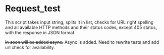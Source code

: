 # Request_test

This script takes input string, splits it in list, checks for URL right spelling and all available 
HTTP methods and their status codes, except 405 status, with the response in JSON format 

~~In soon will be added async.~~
Async is added.
Need to rewrite tests and add url check for availability.

